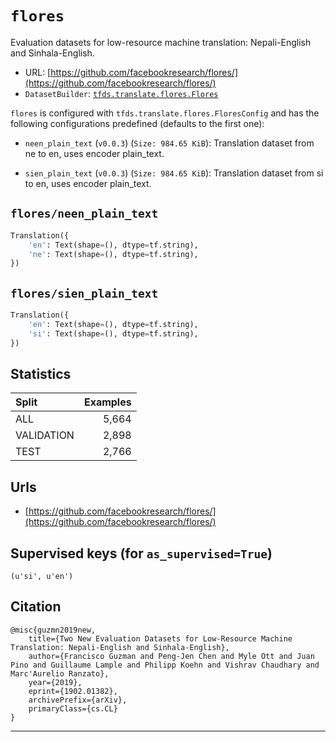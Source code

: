 <div itemscope itemtype="http://schema.org/Dataset">
  <div itemscope itemprop="includedInDataCatalog" itemtype="http://schema.org/DataCatalog">
    <meta itemprop="name" content="TensorFlow Datasets" />
  </div>
  <meta itemprop="name" content="flores" />
  <meta itemprop="description" content="Evaluation datasets for low-resource machine translation: Nepali-English and Sinhala-English." />
  <meta itemprop="url" content="https://www.tensorflow.org/datasets/catalog/flores" />
  <meta itemprop="sameAs" content="https://github.com/facebookresearch/flores/" />
</div>

# `flores`

Evaluation datasets for low-resource machine translation: Nepali-English and
Sinhala-English.

*   URL:
    [https://github.com/facebookresearch/flores/](https://github.com/facebookresearch/flores/)
*   `DatasetBuilder`:
    [`tfds.translate.flores.Flores`](https://github.com/tensorflow/datasets/tree/master/tensorflow_datasets/translate/flores.py)

`flores` is configured with `tfds.translate.flores.FloresConfig` and has the
following configurations predefined (defaults to the first one):

*   `neen_plain_text` (`v0.0.3`) (`Size: 984.65 KiB`): Translation dataset from
    ne to en, uses encoder plain_text.

*   `sien_plain_text` (`v0.0.3`) (`Size: 984.65 KiB`): Translation dataset from
    si to en, uses encoder plain_text.

## `flores/neen_plain_text`

```python
Translation({
    'en': Text(shape=(), dtype=tf.string),
    'ne': Text(shape=(), dtype=tf.string),
})
```

## `flores/sien_plain_text`

```python
Translation({
    'en': Text(shape=(), dtype=tf.string),
    'si': Text(shape=(), dtype=tf.string),
})
```

## Statistics

Split      | Examples
:--------- | -------:
ALL        | 5,664
VALIDATION | 2,898
TEST       | 2,766

## Urls

*   [https://github.com/facebookresearch/flores/](https://github.com/facebookresearch/flores/)

## Supervised keys (for `as_supervised=True`)
`(u'si', u'en')`

## Citation
```
@misc{guzmn2019new,
    title={Two New Evaluation Datasets for Low-Resource Machine Translation: Nepali-English and Sinhala-English},
    author={Francisco Guzman and Peng-Jen Chen and Myle Ott and Juan Pino and Guillaume Lample and Philipp Koehn and Vishrav Chaudhary and Marc'Aurelio Ranzato},
    year={2019},
    eprint={1902.01382},
    archivePrefix={arXiv},
    primaryClass={cs.CL}
}
```

--------------------------------------------------------------------------------
